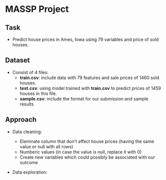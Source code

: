 # MASSP Project

## Task

- Predict house prices in Ames, Iowa using 79 variables and price of sold houses.

## Dataset

- Consist of 4 files:
  + **train.csv**: include data with 79 features and sale prices of 1460 sold houses. 
  + **test.csv**: using model trained with **train.csv** to predict prices of 1459 houses in this file.
  + **sample.csv**: include the format for our submission and sample results

## Approach

- Data cleaning:
  + Eleminate column that don't affect house prices (having the same value or null with all rows)
  + Numberic values (in case the value is null, replace it with 0)
  + Create new variables which could possibly be associated with our outcome
  
- Data exploration:
  
